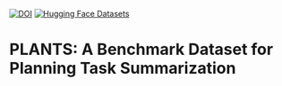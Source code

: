 [![DOI](https://zenodo.org/badge/DOI/10.5281/zenodo.11473815.svg)](https://doi.org/10.5281/zenodo.11473815)
[![Hugging Face Datasets](https://img.shields.io/badge/Hugging%20Face-Datasets-yellow)](https://huggingface.co/datasets/vishalp/PLANTS-Benchmark)

# PLANTS: A Benchmark Dataset for Planning Task Summarization





